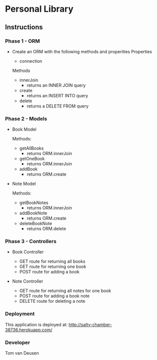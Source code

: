 # Personal Library

## Instructions

### Phase 1 - ORM
- Create an ORM with the following methods and properities
  Properties
    - connection

  Methods
    - innerJoin
      - returns an INNER JOIN query
    - create
      - returns an INSERT INTO query
    - delete
      - returns a DELETE FROM query

### Phase 2 - Models
- Book Model

  Methods:
  - getAllBooks
    - returns ORM.innerJoin
  - getOneBook
    - returns ORM.innerJoin
  - addBook
    - returns ORM.create
- Note Model

  Methods:
  - getBookNotes
    - returns ORM.innerJoin
  - addBookNote
    - returns ORM.create
  - deleteBookNote
    - returns ORM.delete

### Phase 3 - Controllers
  - Book Controller
    -  GET route for returning all books
    - GET route for returning one book
    - POST route for adding a book
    
  - Note Controller
    - GET route for returning all notes for one book
    - POST route for adding a book note
    - DELETE route for deleting a note

### Deployment

This application is deployed at:
 http://salty-chamber-38736.herokuapp.com/ 

### Developer

Tom van Deusen